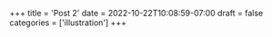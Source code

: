 +++
title = 'Post 2'
date = 2022-10-22T10:08:59-07:00
draft = false
categories = ['illustration']
+++
